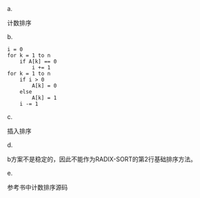 a.

计数排序

b.

```
i = 0
for k = 1 to n
    if A[k] == 0
        i += 1
for k = 1 to n
    if i > 0
        A[k] = 0
    else
        A[k] = 1
    i -= 1
```

c.

插入排序

d.

b方案不是稳定的，因此不能作为RADIX-SORT的第2行基础排序方法。

e.

参考书中计数排序源码
